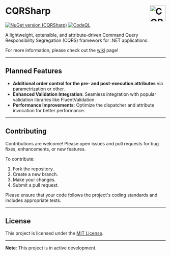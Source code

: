 # CQRSharp <img align="right" src="https://github.com/user-attachments/assets/5268189b-72fc-476c-a8ae-216c65a09ddc" alt="CQRSharp Icon" width="50"/>
[![NuGet version (CQRSharp)](https://img.shields.io/nuget/v/CQRSharp.svg?style=flat-square)](https://www.nuget.org/packages/CQRSharp/)
[![CodeQL](https://github.com/BisocM/CQRSharp/actions/workflows/github-code-scanning/codeql/badge.svg?branch=Release)](https://github.com/BisocM/CQRSharp/actions/workflows/github-code-scanning/codeql)

A lightweight, extensible, and attribute-driven Command Query Responsibility Segregation (CQRS) framework for .NET applications.

For more information, please check out the [wiki](https://github.com/BisocM/CQRSharp/wiki) page!

---

## Planned Features

- **Additional order control for the pre- and post-execution attributes** via parametrization or other.
- **Enhanced Validation Integration**: Seamless integration with popular validation libraries like FluentValidation.
- **Performance Improvements**: Optimize the dispatcher and attribute invocation for better performance.

---

## Contributing

Contributions are welcome! Please open issues and pull requests for bug fixes, enhancements, or new features.

To contribute:

1. Fork the repository.
2. Create a new branch.
3. Make your changes.
4. Submit a pull request.

Please ensure that your code follows the project's coding standards and includes appropriate tests.

---

## License

This project is licensed under the [MIT License](LICENSE).

---

**Note**: This project is in active development.
